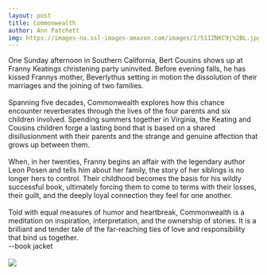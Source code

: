 ```yaml
--- 
layout: post 
title: Commonwealth
author: Ann Patchett
img: https://images-na.ssl-images-amazon.com/images/I/51IZNKC9j%2BL.jpg
--- 
```

One Sunday afternoon in Southern California, Bert Cousins shows up at Franny Keatings christening party uninvited. Before evening falls, he has kissed Frannys mother, Beverlythus setting in motion the dissolution of their marriages and the joining of two families.<br><br>Spanning five decades, Commonwealth explores how this chance encounter reverberates through the lives of the four parents and six children involved. Spending summers together in Virginia, the Keating and Cousins children forge a lasting bond that is based on a shared disillusionment with their parents and the strange and genuine affection that grows up between them.<br><br>When, in her twenties, Franny begins an affair with the legendary author Leon Posen and tells him about her family, the story of her siblings is no longer hers to control. Their childhood becomes the basis for his wildly successful book, ultimately forcing them to come to terms with their losses, their guilt, and the deeply loyal connection they feel for one another.<br><br>Told with equal measures of humor and heartbreak, Commonwealth is a meditation on inspiration, interpretation, and the ownership of stories. It is a brilliant and tender tale of the far-reaching ties of love and responsibility that bind us together.<br>--book jacket
<br/><br/> <a href="https://www.amazon.com/Commonwealth-Ann-Patchett/dp/0062491792%3FSubscriptionId%3DAKIAJMENML4FLKMV2CIQ%26tag%3Dpskiba1234-20%26linkCode%3Dxm2%26camp%3D2025%26creative%3D165953%26creativeASIN%3D0062491792"><img src="https://images-na.ssl-images-amazon.com/images/G/01/associates/remote-buy-box/buy1.gif"></a>